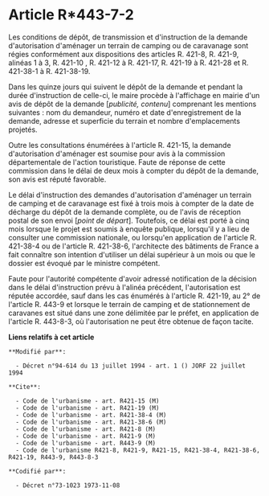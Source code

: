 # Article R*443-7-2

Les conditions de dépôt, de transmission et d'instruction de la demande d'autorisation d'aménager un terrain de camping ou de
caravanage sont régies conformément aux dispositions des articles R. 421-8, R. 421-9, alinéas 1 à 3, R. 421-10 , R. 421-12 à
R. 421-17, R. 421-19 à R. 421-28 et R. 421-38-1 à R. 421-38-19.

Dans les quinze jours qui suivent le dépôt de la demande et pendant la durée d'instruction de celle-ci, le maire procède à
l'affichage en mairie d'un avis de dépôt de la demande [*publicité, contenu*] comprenant les mentions suivantes : nom du
demandeur, numéro et date d'enregistrement de la demande, adresse et superficie du terrain et nombre d'emplacements projetés.

Outre les consultations énumérées à l'article R. 421-15, la demande d'autorisation d'aménager est soumise pour avis à la
commission départementale de l'action touristique. Faute de réponse de cette commission dans le délai de deux mois à compter
du dépôt de la demande, son avis est réputé favorable.

Le délai d'instruction des demandes d'autorisation d'aménager un terrain de camping et de caravanage est fixé à trois mois à
compter de la date de décharge du dépôt de la demande complète, ou de l'avis de réception postal de son envoi [*point de
départ*]. Toutefois, ce délai est porté à cinq mois lorsque le projet est soumis à enquête publique, lorsqu'il y a lieu de
consulter une commission nationale, ou lorsqu'en application de l'article R. 421-38-4 ou de l'article R. 421-38-6,
l'architecte des bâtiments de France a fait connaître son intention d'utiliser un délai supérieur à un mois ou que le dossier
est évoqué par le ministre compétent.

Faute pour l'autorité compétente d'avoir adressé notification de la décision dans le délai d'instruction prévu à l'alinéa
précédent, l'autorisation est réputée accordée, sauf dans les cas énumérés à l'article R. 421-19, au 2° de l'article R. 443-9
et lorsque le terrain de camping et de stationnement de caravanes est situé dans une zone délimitée par le préfet, en
application de l'article R. 443-8-3, où l'autorisation ne peut être obtenue de façon tacite.

**Liens relatifs à cet article**

	**Modifié par**:

	  - Décret n°94-614 du 13 juillet 1994 - art. 1 () JORF 22 juillet 1994

	**Cite**:

	  - Code de l'urbanisme - art. R421-15 (M)
	  - Code de l'urbanisme - art. R421-19 (M)
	  - Code de l'urbanisme - art. R421-38-4 (M)
	  - Code de l'urbanisme - art. R421-38-6 (M)
	  - Code de l'urbanisme - art. R421-8 (M)
	  - Code de l'urbanisme - art. R421-9 (M)
	  - Code de l'urbanisme - art. R443-9 (M)
	  - Code de l'urbanisme R421-8, R421-9, R421-15, R421-38-4, R421-38-6, R421-19, R443-9, R443-8-3

	**Codifié par**:

	  - Décret n°73-1023 1973-11-08
